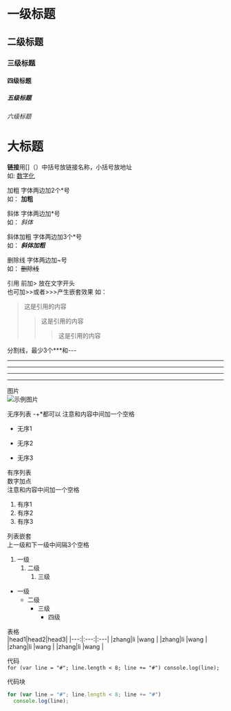 # 一级标题
## 二级标题
### 三级标题
#### 四级标题
##### 五级标题
###### 六级标题

大标题
===

 **链接**用[]（）中括号放链接名称，小括号放地址</br>
 如: [数字化](http://www.baidu.com)

 加粗 字体两边加2个*号</br>
 如： **加粗**

 斜体 字体两边加*号</br>
 如： *斜体*
 
 斜体加粗 字体两边加3个*号</br>
 如： ***斜体加粗***

 删除线 字体两边加~号</br>
如： ~~删除线~~</br>

引用 前加> 放在文字开头</br>
也可加>>或者>>>产生嵌套效果
如：</br>
>这是引用的内容
>>这是引用的内容
>>>这是引用的内容</br>

分割线，最少3个***和---</br>
***
****
---
----


图片</br>
![示例图片](http://img.hb.aicdn.com/f40e6c20b8cd1047f746fb5b77ab45e4b48257c418690c-Id4FeY_fw658)</br>

无序列表
-+*都可以
注意和内容中间加一个空格
- 无序1
+ 无序2
* 无序3

有序列表</br>
数字加点</br>
注意和内容中间加一个空格
1. 有序1
1. 有序2
2. 有序3

列表嵌套</br>
上一级和下一级中间隔3个空格
1. 一级
    1. 二级
        1. 三级

* 一级
    + 二级
        - 三级
            * 四级

表格</br>
|head1|head2|head3|
|---:|:---:|:---|
|zhang|li   |wang |
|zhang|li   |wang |
|zhang|li   |wang |
|zhang|li   |wang |

代码</br>
`
for (var line = "#"; line.length < 8; line += "#")
  console.log(line);
`

代码块
```js
for (var line = "#"; line.length < 8; line += "#")
  console.log(line);
```


